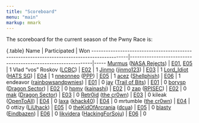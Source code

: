 ```yaml
---
title: "Scoreboard"
menu: "main"
markup: mmark
---
```


The scoreboard for the current season of the Pwny Race is:

{.table}
Name                                                                                         | Participated                                                 | Won
---------------------------------------------------------------------------------------------|--------------------------------------------------------------|-----
[Murmus](https://twitter.com/MurmusCTF) ([NASA Rejects](https://ctftime.org/team/34572))     |      [E01](/episodes/episode1/), [E05](/episodes/episode5/)  |   1
Vlad “vos” Roskov ([LCBC](https://ctftime.org/team/15726))                                   |      [E02](/episodes/episode2/)                              |   1
[Jinmo](https://twitter.com/jinmo123) ([jinmo123](https://ctftime.org/team/22056))           |      [E03](/episodes/episode3/)                              |   1
[Lord_Idiot](https://twitter.com/__lord_idiot) ([HATS SG](https://ctftime.org/team/58574))   |      [E04](/episodes/episode4/)                              |   1
[nneonneo](https://twitter.com/nneonneo) ([PPP](https://ctftime.org/team/284))               |      [E05](/episodes/episode5/)                              |   1
[acez](https://twitter.com/amatcama) ([Shellphish](https://ctftime.org/team/285))            |      [E06](/episodes/episode6/)                              |   1
endeavor ([rainbowsandpwnies](https://ctftime.org/team/1480))                                |      [E01](/episodes/episode1/)                              |   0
[jay](https://twitter.com/computerality) ([Trail of Bits](https://www.trailofbits.com/))     |      [E01](/episodes/episode1/)                              |   0
[borysp](https://twitter.com/boryspop) ([Dragon Sector](https://ctftime.org/team/3329))      |      [E02](/episodes/episode2/)                              |   0
[hpmv](https://twitter.com/rchpmv) ([kainashi](https://ctftime.org/team/65969))              |      [E02](/episodes/episode2/)                              |   0
[zap](https://twitter.com/zap_rpisec) ([RPISEC](https://ctftime.org/team/572))               |      [E02](/episodes/episode2/)                              |   0
[mak](https://twitter.com/maciekkotowicz) ([Dragon Sector](https://ctftime.org/team/3329))   |      [E03](/episodes/episode3/)                              |   0
[Retr0id](https://twitter.com/David3141593) ([the cr0wn](https://ctftime.org/team/48976))    |      [E03](/episodes/episode3/)                              |   0
kileak ([OpenToAll](https://ctftime.org/team/9135))                                          |      [E04](/episodes/episode4/)                              |   0
[laxa](https://twitter.com/l4x4) ([khack40](https://ctftime.org/team/12756))                 |      [E04](/episodes/episode4/)                              |   0
mrtumble ([the cr0wn](https://ctftime.org/team/48976))                                       |      [E04](/episodes/episode4/)                              |   0
ottizy ([LiUhack](https://ctftime.org/team/57588))                                           |      [E05](/episodes/episode5/)                              |   0
[theKidOfArcrania](https://twitter.com/kidOfArcrania) ([dcua](https://ctftime.org/team/762)) |      [E05](/episodes/episode5/)                              |   0
[blasty](https://twitter.com/bl4sty) ([Eindbazen](https://ctftime.org/team/322))             |      [E06](/episodes/episode6/)                              |   0
[likvidera](https://twitter.com/likvidera) ([HackingForSoju](https://ctftime.org/team/3208)) |      [E06](/episodes/episode6/)                              |   0
